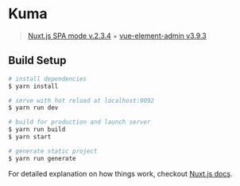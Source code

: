 # Kuma

> [Nuxt.js SPA mode v.2.3.4](https://github.com/nuxt/nuxt.js/releases/tag/v2.3.4) + [vue-element-admin v3.9.3](https://github.com/PanJiaChen/vue-element-admin/releases/tag/v3.9.3)

## Build Setup

``` bash
# install dependencies
$ yarn install

# serve with hot reload at localhost:9092
$ yarn run dev

# build for production and launch server
$ yarn run build
$ yarn start

# generate static project
$ yarn run generate
```

For detailed explanation on how things work, checkout [Nuxt.js docs](https://nuxtjs.org).
